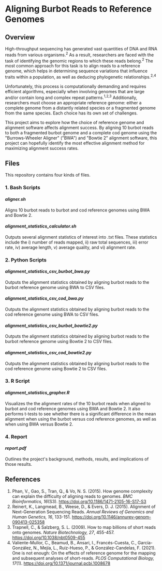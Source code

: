 # Aligning Burbot Reads to Reference Genomes

## Overview

High-throughput sequencing has generated vast quantities of DNA and RNA reads from various organisms.<sup>2</sup> As a result, researchers are faced with the task of identifying the genomic regions to which these reads belong.<sup>2</sup> The most common approach for this task is to align reads to a reference genome, which helps in determining sequence variations that influence traits within a population, as well as deducing phylogenetic relationships.<sup>2,4</sup>

Unfortunately, this process is computationally demanding and requires efficient algorithms, especially when involving genomes that are large and/or contain long and complex repeat patterns.<sup>1,2,3</sup> Additionally, researchers must choose an appropriate reference genome: either a complete genome from a distantly related species or a fragmented genome from the same species. Each choice has its own set of challenges.

This project aims to explore how the choice of reference genome and alignment software affects alignment success. By aligning 10 burbot reads to both a fragmented burbot genome and a complete cod genome using the "Burrows-Wheeler Aligner" ("BWA") and "Bowtie 2" alignment software, this project can hopefully identify the most effective alignment method for maximizing alignment success rates.

## Files

This repository contains four kinds of files.

### 1. Bash Scripts

#### <em>aligner.sh</em>

Aligns 10 burbot reads to burbot and cod reference genomes using BWA and Bowtie 2.

#### <em>alignment_statistics_calculator.sh</em>

Outputs several alignment statistics of interest into .txt files. These statistics include the i) number of reads mapped, ii) raw total sequences, iii) error rate, iv) average length, v) average quality, and vi) alignment rate.

### 2. Python Scripts

#### <em>alignment_statistics_csv_burbot_bwa.py</em>

Outputs the alignment statistics obtained by aligning burbot reads to the burbot reference genome using BWA to CSV files.

#### <em>alignment_statistics_csv_cod_bwa.py</em>

Outputs the alignment statistics obtained by aligning burbot reads to the cod reference genome using BWA to CSV files.

#### <em>alignment_statistics_csv_burbot_bowtie2.py</em>

Outputs the alignment statistics obtained by aligning burbot reads to the burbot reference genome using Bowtie 2 to CSV files.

#### <em>alignment_statistics_csv_cod_bowtie2.py</em>

Outputs the alignment statistics obtained by aligning burbot reads to the cod reference genome using Bowtie 2 to CSV files.

### 3. R Script

#### <em>alignment_statistics_grapher.R</em>

Visualizes the the alignment rates of the 10 burbot reads when aligned to burbot and cod reference genomes using BWA and Bowtie 2. It also performs t-tests to see whether there is a significant difference in the mean alignment when using the burbot versus cod reference genomes, as well as when using BWA versus Bowtie 2.

### 4. Report

#### <em>report.pdf</em>

Outlines the project's background, methods, results, and implications of those results.

## References

1. Phan, V., Gao, S., Tran, Q., & Vo, N. S. (2015). How genome complexity can explain the difficulty of aligning reads to genomes. <em>BMC Bioinformatics, 16</em>(S3). https://doi.org/10.1186/1471-2105-16-S17-S3
2. Reinert, K., Langmead, B., Weese, D., & Evers, D. J. (2015). Alignment of Next-Generation Sequencing Reads. <em>Annual Reviews of Genomics and Human Genetics, 16</em>, 133-151. https://doi.org/10.1146/annurev-genom-090413-025358
3. Trapnell, C., & Salzberg, S. L. (2009). How to map billions of short reads onto genomes. <em>Nature Biotechnology, 27</em>, 455-457. https://doi.org/10.1038/nbt0509-455
4. Valiente-Mullor, C., Beamud, B., Ansari, I., Francés-Cuesta, C., García-González, N., Mejía, L., Ruiz-Hueso, P., & González-Candelas, F. (2021). One is not enough: On the effects of reference genome for the mapping and subsequent analyses of short-reads. <em>PLOS Computational Biology, 17</em>(1). https://doi.org/10.1371/journal.pcbi.1008678